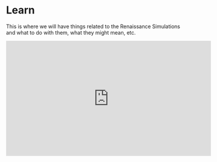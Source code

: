 # Learn

This is where we will have things related to the Renaissance Simulations and what to do with them, what they might mean, etc.

<iframe width="560" height="315" src="https://www.youtube.com/embed/IKUGyy6DoTE" frameborder="0" allowfullscreen></iframe>
